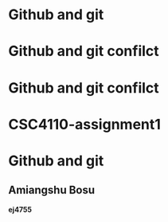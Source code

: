 # Github and git
# Github and git confilct
# Github and git confilct
# CSC4110-assignment1
# Github and git
## Amiangshu Bosu
**ej4755**
